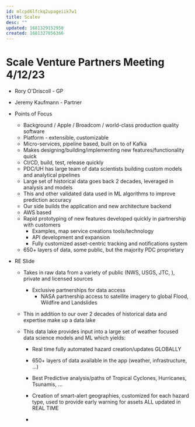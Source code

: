 ```yaml
---
id: mlcpd6lfckq2upageiik7w1
title: Scalev
desc: ""
updated: 1681329152950
created: 1681327056366
---
```


# Scale Venture Partners Meeting 4/12/23

- Rory O'Driscoll - GP
- Jeremy Kaufmann - Partner

- Points of Focus

  - Background / Apple / Broadcom / world-class production quality software
  - Platform - extensible, customizable
  - Micro-services, pipeline based, built on to of Kafka
  - Makes designing/building/implementing new features/functionality quick
  - CI/CD, build, test, release quickly
  - PDC/UH has large team of data scientists building custom models and analytical pipelines
  - Large set of historical data goes back 2 decades, leveraged in analysis and models
  - This and other validated data used in ML algorithms to improve prediction accuracy
  - Our side builds the application and new architecture backend
  - AWS based
  - Rapid prototyping of new features developed quickly in partnership with customers
    - Examples, map service creations tools/technology
    - API development and expansion
    - Fully customized asset-centric tracking and notifications system
  - 650+ layers of data, some public, but the majority PDC proprietary

- RE Slide

  - Takes in raw data from a variety of public (NWS, USGS, JTC, ), private and licensed sources
    - Exclusive partnerships for data access
      - NASA partnership access to satellite imagery to global Flood, Wildfire and Landslides
  - This in addition to our over 2 decades of historical data and expertise make up a data lake
  - This data lake provides input into a large set of weather focused data science models and ML which yields:

    - Real time fully automated hazard creation/updates GLOBALLY
    - 650+ layers of data available in the app (weather, infrastructure, ...)
    - Best Predictive analysis/paths of Tropical Cyclones, Hurricanes, Tsunamis, ...
    - Creation of smart-alert geographies, customized for each hazard type, used to provide early warning for assets ALL updated in REAL TIME

    -

